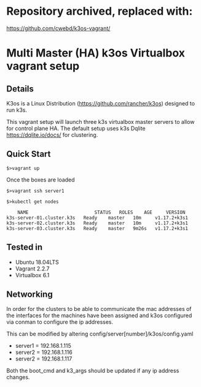 # Repository archived, replaced with:

https://github.com/cwebd/k3os-vagrant/

# Multi Master (HA) k3os Virtualbox vagrant setup

## Details

K3os is a Linux Distribution (https://github.com/rancher/k3os) designed to run k3s.

This vagrant setup will launch three k3s virtualbox master servers to allow for control plane HA. The default setup uses k3s Dqlite https://dqlite.io/docs/ for clustering.

## Quick Start

``$>vagrant up``

Once the boxes are loaded

`$>vagrant ssh server1`

`$>kubectl get nodes`

```
    NAME                        STATUS   ROLES    AGE     VERSION
k3s-server-01.cluster.k3s   Ready    master   10m     v1.17.2+k3s1
k3s-server-02.cluster.k3s   Ready    master   10m     v1.17.2+k3s1
k3s-server-03.cluster.k3s   Ready    master   9m26s   v1.17.2+k3s1
```

## Tested in

 - Ubuntu 18.04LTS
 - Vagrant 2.2.7
 - Virtualbox 6.1

## Networking

In order for the clusters to be able to communicate the mac addresses of the interfaces for the machines have been assigned and k3os configured via conman to configure the ip addresses.

This can be modified by altering config/server[number]/k3os/config.yaml

 - server1 = 192.168.1.115
 - server2 = 192.168.1.116
 - server2 = 192.168.1.117

Both the boot_cmd and k3_args should be updated if any ip address changes.
